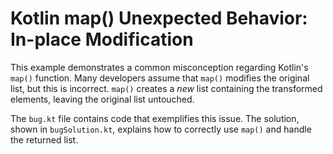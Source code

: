 # Kotlin map() Unexpected Behavior: In-place Modification

This example demonstrates a common misconception regarding Kotlin's `map()` function. Many developers assume that `map()` modifies the original list, but this is incorrect. `map()` creates a *new* list containing the transformed elements, leaving the original list untouched.

The `bug.kt` file contains code that exemplifies this issue.  The solution, shown in `bugSolution.kt`, explains how to correctly use `map()` and handle the returned list.